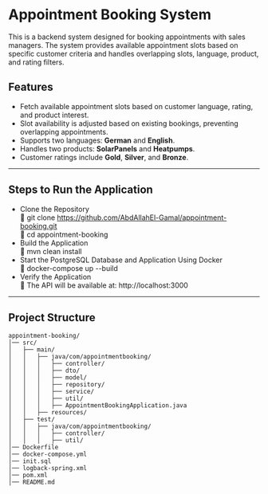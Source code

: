 # Appointment Booking System

This is a backend system designed for booking appointments with sales managers. The system provides available appointment slots based on specific customer criteria and handles overlapping slots, language, product, and rating filters.

## Features

- Fetch available appointment slots based on customer language, rating, and product interest.
- Slot availability is adjusted based on existing bookings, preventing overlapping appointments.
- Supports two languages: **German** and **English**.
- Handles two products: **SolarPanels** and **Heatpumps**.
- Customer ratings include **Gold**, **Silver**, and **Bronze**.

---

## Steps to Run the Application

- Clone the Repository  
🔹 git clone https://github.com/AbdAllahEl-Gamal/appointment-booking.git  
🔹 cd appointment-booking
- Build the Application  
🔹 mvn clean install
- Start the PostgreSQL Database and Application Using Docker  
🔹 docker-compose up --build
- Verify the Application  
🔹 The API will be available at: http://localhost:3000

---

## Project Structure

```plaintext
appointment-booking/
│── src/
│   ├── main/
│   │   ├── java/com/appointmentbooking/
│   │   │   ├── controller/
│   │   │   ├── dto/
│   │   │   ├── model/
│   │   │   ├── repository/
│   │   │   ├── service/
│   │   │   ├── util/
│   │   │   ├── AppointmentBookingApplication.java
│   │   ├── resources/
│   ├── test/
│   │   ├── java/com/appointmentbooking/
│   │   │   ├── controller/
│   │   │   ├── util/
│── Dockerfile
│── docker-compose.yml
│── init.sql
│── logback-spring.xml
│── pom.xml
│── README.md